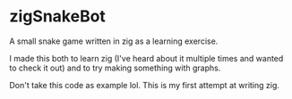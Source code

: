 # zigSnakeBot

A small snake game written in zig as a learning exercise.

I made this both to learn zig (I've heard about it multiple times and wanted to check it out) and to try making something with graphs.

Don't take this code as example lol. This is my first attempt at writing zig.
